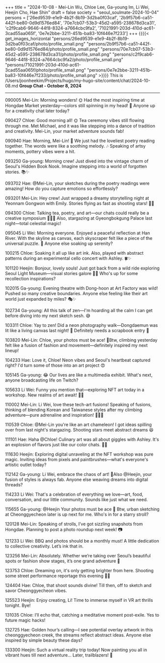 +++
title = "2024-10-08 - Mei-Lin Wu, Chloe Lee, Ga-young Im, Li Wei, Heejin Cho, Hae Shin"
draft = false
society = "seoul_soulmate-2024-10-04"
persons = ['26ed9539-e1e9-4b2f-8b19-3d2ba0f03caf', '2b9f57b6-ca51-442f-be80-0d9d1576ed84', '70e7cb07-53b3-45d2-a595-238678d3ca31', 'c2f9cab6-9646-44f8-8324-a7664cbc9fa2', '71021991-203d-410d-ac61-3cad55aa065f', '0e7e2bbe-3211-451b-ba83-10f446e7f233']
+++
{{{{< get_images_horizontal "persons/26ed9539-e1e9-4b2f-8b19-3d2ba0f03caf/photo/profile_small.png" "persons/2b9f57b6-ca51-442f-be80-0d9d1576ed84/photo/profile_small.png" "persons/70e7cb07-53b3-45d2-a595-238678d3ca31/photo/profile_small.png" "persons/c2f9cab6-9646-44f8-8324-a7664cbc9fa2/photo/profile_small.png" "persons/71021991-203d-410d-ac61-3cad55aa065f/photo/profile_small.png" "persons/0e7e2bbe-3211-451b-ba83-10f446e7f233/photo/profile_small.png" >}}}}
This is /Users/joonheekim/Projects/hugo/my-hugo-site/content/chat/2024-10-08.md
**Group Chat - October 8, 2024**

---

090005 Mei-Lin: Morning wonders! 🌞 Had the most inspiring time at Hongdae Market yesterday—colors still spinning in my head! 🎨 Anyone up for a creativity chat later today?
  
090427 Chloe: Good morning all! 🌞 Tea ceremony vibes still flowing through me. Met Michael, and it was like stepping into a dance of tradition and creativity. Mei-Lin, your market adventure sounds fab!
  
090940 Hae: Morning, Mei-Lin! 🌿 We just had the loveliest poetry reading together. The words were like a soothing melody. 🎶 Speaking of artsy moments, pottery vibes were a hit.

093250 Ga-young: Morning crew! Just dived into the vintage charm of Seoul's Hidden Book Nook. Imagine stepping into a world of forgotten stories. 📚✨

093702 Hae: @Mei-Lin, your sketches during the poetry readings were amazing! How do you capture emotions so effortlessly?

093201 Mei-Lin: Hey crew! Just wrapped a dreamy storytelling night at Yeonnam Gongwon with Emily. Stories flying as fast as shooting stars! 🌌✨

094300 Chloe: Talking tea, poetry, and art—our chats could really be a creative symposium 🍵📜🎨 Also, stargazing at Gyeongbokgung Palace last night—total celestial magic!

095045 Li Wei: Morning everyone. Enjoyed a peaceful reflection at Han River. With the skyline as canvas, each skyscraper felt like a piece of the universal puzzle. 🌆 Anyone else soaking up serenity?

100215 Chloe: Soaking it all up like art ink. Also, played with abstract patterns during an experimental cello concert with Ashley. 🍀✨

101120 Heejin: Bonjour, lovely souls! Just got back from a wild ride exploring Seoul Light Museum—visual stories galore 🌆🔦 Who's up for some recollection inspirations?

102015 Ga-young: Evening theatre with Dong-hoon at Art Factory was wild! Pushed so many creative boundaries. Anyone else feeling like their art world just expanded by miles? 🎭✨

102734 Ga-young: All this talk of zen—I'm hoarding all the calm I can get before diving into my next sketch sesh. 😅

103311 Chloe: Yay to zen! Did a neon photography walk—Dongdaemun was lit like a living canvas last night! 🌃 Definitely needs a scrapbook entry 📸

103820 Mei-Lin: Chloe, your photos must be ace! 🚀Btw, climbing yesterday felt like a fusion of fashion and movement—definitely inspired my next lineup! 

104233 Hae: Love it, Chloe! Neon vibes and Seoul's heartbeat captured right? I'd turn some of those into an art project 😍

105145 Ga-young: 😂 Our lives are like a multimedia exhibit. What's next, anyone broadcasting life on Twitch?

105633 Li Wei: Funny you mention that—exploring NFT art today in a workshop. New realms of art await! 🌌💡

110002 Mei-Lin: Li Wei, love these tech-art fusions! Speaking of fusions, thinking of blending Korean and Taiwanese styles after my climbing adventure—pure adrenaline and inspiration! 🧗‍♂️💡

110539 Chloe: @Mei-Lin you're like an art chameleon! I got ideas spilling over from last night's stargazing. Shooting stars meet abstract dreams 😆

111101 Hae: Haha @Chloe! Culinary art was all about giggles with Ashley. It's an explosion of flavors just like our color chats. 🍳💫

111630 Heejin: Exploring digital unraveling at the NFT workshop was pure magic. Inviting ideas from pixels and paintbrushes—what's everyone's artistic outlet today?

112142 Ga-young: Li Wei, embrace the chaos of art! 🏺Also @Heejin, your fusion of styles is always fab. Anyone else weaving dreams into digital threads?

114233 Li Wei: That's a celebration of everything we love—art, food, conversation, and our little community. Sounds like just what we need.

115655 Ga-young: @Heejin Your photos must be ace 🚀 Btw, urban sketching at Cheonggyecheon later is up next for me. Who's in for a starry stroll?

120128 Mei-Lin: Speaking of strolls, I’ve got sizzling snapshots from Hongdae. Planning to post a photo roundup next week! 📷

121233 Li Wei: BBQ and photos should be a monthly must! A little dedication to collective creativity. Let’s ink that in.

123256 Mei-Lin: Absolutely. Whether we’re taking over Seoul’s beautiful spots or fashion show stages, it’s one grand adventure 🎉

123753 Chloe: Dreaming on, it's only getting brighter from here. Shooting some street performance reportage this evening 📸✨

124404 Hae: Chloe, that shoot sounds divine! Till then, off to sketch and savor Cheonggyecheon vibes.

125523 Heejin: Enjoy creating, Li! Time to immerse myself in VR art thrills tonight. Bye!

131035 Chloe: I’ll echo that, catching a meditative moment post-exile. Yes to future magic hacks!

132725 Hae: Golden hour’s calling—I see potential overlay artwork in this cheonggyecheon creek, the streams reflect abstract ideas. Anyone else inspired by simple beauty these days?

133300 Heejin: Such a virtual reality trip today! Now painting you all in vibrant hues till next adventure... Later, trailblazers! 🌈
